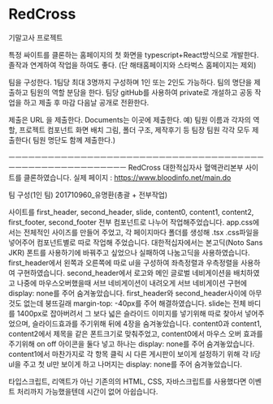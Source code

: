 # RedCross

기말고사 프로젝트

특정 싸이트를 클론하는 홈페이지의  첫 화면을 typescript+React방식으로 개발한다. 
졸작과 연계하여 작업을 하여도 좋다. 
(단 해태홈페이지와 스타벅스 홈페이지는 제외)

팀을 구성한다.  1팀당 최대 3명까지 구성하며 1인 또는 2인도 가능하다. 
팀의 명단을 제출하고 팀원의 역할 분담을 한다. 
팀당 gitHub를 사용하여 private로 개설하고 공동 작업을 하고 
제출 후 마감 다음날 공개로 전환한다. 

제출은  URL 을 제출한다. 
Documents는 이곳에 제출한다. 
예) 팀원 이름과 각자의 역할,  프로젝트  컴포넌트 화면 배치 그림,  폴더 구조, 제작후기  등 
팀장 팀원 각각 모두 제출한다( 팀원 명단도 함께 제출한다.)



ㅡㅡㅡㅡㅡㅡㅡㅡㅡㅡㅡㅡㅡㅡㅡㅡㅡㅡㅡㅡㅡㅡㅡㅡㅡㅡㅡㅡㅡㅡㅡㅡㅡㅡㅡㅡㅡㅡㅡㅡㅡㅡㅡㅡㅡㅡㅡㅡㅡㅡㅡㅡㅡㅡㅡㅡㅡ
RedCross 대한적십자사 혈액관리본부 사이트를 클론하였습니다.
실제 페이지 : https://www.bloodinfo.net/main.do

팀 구성(1인 팀)
201710960_유명환(총괄 + 전부작업)

사이트를 first_header, second_header, slide, content0, content1, content2, first_footer, second_footer 전부 컴포넌트로 나누어 작업해주었습니다.
app.css에서는 전체적인 사이즈를 만들어 주었고, 각 페이지마다 폴더를 생성해 .tsx .css파일을 넣어주어 컴포넌트별로 따로 작업해 주었습니다.
대한적십자에서는 본고딕(Noto Sans JKR) 폰트를 사용하기에 바꿔주고 싶었으나 실패하여 나눔고딕을 사용하였습니다.
first_header에서 왼쪽과 오른쪽에 따로 ul을 구성하여 좌측정렬과 우측정렬을 사용하여 구현하였습니다.
second_header에서 로고와 메인 글로벌 네비게이션을 배치하였고 나중에 마우스오버했을때 서브 네비게이션이 내려오게 서브 네비게이션 구현에 display: none를 주어 숨겨놓았습니다.
first_header와 second_header사이에 아무것도 없는데 붕뜨길래 margin-top: -40px를 주어 해결하였습니다.
slide는 전체 바디를 1400px로 잡아버려서 그 보다 넓은 슬라이드 이미지를 넣기위해 따로 찾아서 넣어주었으며, 슬라이드효과를 주기위해 뒤에 4장을 숨겨놓았습니다.
content0과 content1, content2에서 제목을 같은 폰트크기로 맞춰주었고, content0에서 마우스 오버 효과를 주기위해 on off 아이콘을 둘다 넣고 하나는 display: none를 주어 숨겨놓았습니다.
content1에서 마찬가지로 각 항목 클릭 시 다른 게시판이 보이게 설정하기 위해 각 li당 ul을 주고 첫 ul만 보이게 하고 나머지는 display: none를 주어 숨겨놓았습니다.

타입스크립트, 리액트가 아닌 기존의의 HTML, CSS, 자바스크립트를 사용했다면 이벤트 처리까지 가능했을텐데 시간이 없어 아쉽습니다.